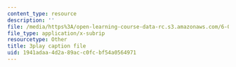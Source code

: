 ```yaml
---
content_type: resource
description: ''
file: /media/https%3A/open-learning-course-data-rc.s3.amazonaws.com/6-046j-introduction-to-algorithms-sma-5503-fall-2005/1941adaa4d2a89acc0fcbf54a0564971_RHyGlha7bjE.srt
file_type: application/x-subrip
resourcetype: Other
title: 3play caption file
uid: 1941adaa-4d2a-89ac-c0fc-bf54a0564971
---
```

